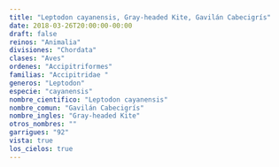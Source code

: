 ```yaml
---
title: "Leptodon cayanensis, Gray-headed Kite, Gavilán Cabecigrís"
date: 2018-03-26T20:00:00-00:00
draft: false
reinos: "Animalia"
divisiones: "Chordata"
clases: "Aves"
ordenes: "Accipitriformes"
familias: "Accipitridae "
generos: "Leptodon"
especie: "cayanensis"
nombre_cientifico: "Leptodon cayanensis"
nombre_comun: "Gavilán Cabecigrís"
nombre_ingles: "Gray-headed Kite"
otros_nombres: ""
garrigues: "92"
vista: true
los_cielos: true
---
```

